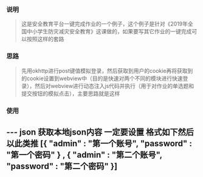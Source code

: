 
### 说明
> 这是安全教育平台一键完成作业的一个例子，这个例子是针对《2019年全国中小学生防灾减灾安全教育》这课做的，如果要写其它作业的一键完成可以按照这样的套路

### 思路
> 先用okhttp进行post键值模拟登录，然后获取到用户的cookie再将获取到的cookie设置到webview中（目的是快速对两个不同的模块进行快速登录），然后对webview进行动态注入js代码并执行（用于对作业的单选题和提交按钮的模拟点击），主要思路就是这样

### 使用
--- json
获取本地json内容 一定要设置 格式如下然后以此类推
		 [{
		 	"admin" : "第一个账号",
		 	"password" : "第一个密码"
		 } , {
		 	"admin" : "第二个账号",
		 	"password" : "第二个密码"
		 }]
---
